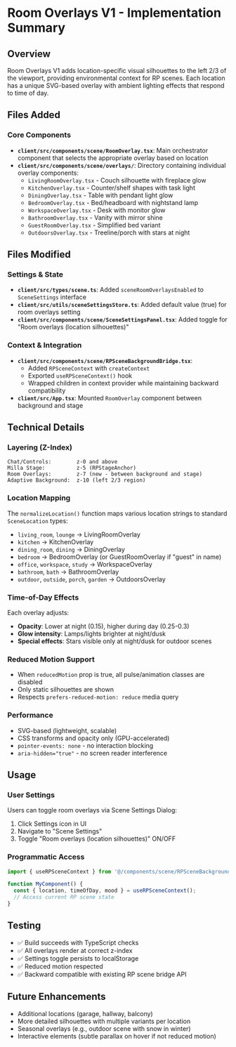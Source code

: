 # Room Overlays V1 - Implementation Summary

## Overview
Room Overlays V1 adds location-specific visual silhouettes to the left 2/3 of the viewport, providing environmental context for RP scenes. Each location has a unique SVG-based overlay with ambient lighting effects that respond to time of day.

## Files Added

### Core Components
- **`client/src/components/scene/RoomOverlay.tsx`**: Main orchestrator component that selects the appropriate overlay based on location
- **`client/src/components/scene/overlays/`**: Directory containing individual overlay components:
  - `LivingRoomOverlay.tsx` - Couch silhouette with fireplace glow
  - `KitchenOverlay.tsx` - Counter/shelf shapes with task light
  - `DiningOverlay.tsx` - Table with pendant light glow
  - `BedroomOverlay.tsx` - Bed/headboard with nightstand lamp
  - `WorkspaceOverlay.tsx` - Desk with monitor glow
  - `BathroomOverlay.tsx` - Vanity with mirror shine
  - `GuestRoomOverlay.tsx` - Simplified bed variant
  - `OutdoorsOverlay.tsx` - Treeline/porch with stars at night

## Files Modified

### Settings & State
- **`client/src/types/scene.ts`**: Added `sceneRoomOverlaysEnabled` to `SceneSettings` interface
- **`client/src/utils/sceneSettingsStore.ts`**: Added default value (true) for room overlays setting
- **`client/src/components/scene/SceneSettingsPanel.tsx`**: Added toggle for "Room overlays (location silhouettes)"

### Context & Integration
- **`client/src/components/scene/RPSceneBackgroundBridge.tsx`**: 
  - Added `RPSceneContext` with `createContext`
  - Exported `useRPSceneContext()` hook
  - Wrapped children in context provider while maintaining backward compatibility
- **`client/src/App.tsx`**: Mounted `RoomOverlay` component between background and stage

## Technical Details

### Layering (Z-Index)
```
Chat/Controls:        z-0 and above
Milla Stage:          z-5 (RPStageAnchor)
Room Overlays:        z-7 (new - between background and stage)
Adaptive Background:  z-10 (left 2/3 region)
```

### Location Mapping
The `normalizeLocation()` function maps various location strings to standard `SceneLocation` types:
- `living_room`, `lounge` → LivingRoomOverlay
- `kitchen` → KitchenOverlay
- `dining_room`, `dining` → DiningOverlay
- `bedroom` → BedroomOverlay (or GuestRoomOverlay if "guest" in name)
- `office`, `workspace`, `study` → WorkspaceOverlay
- `bathroom`, `bath` → BathroomOverlay
- `outdoor`, `outside`, `porch`, `garden` → OutdoorsOverlay

### Time-of-Day Effects
Each overlay adjusts:
- **Opacity**: Lower at night (0.15), higher during day (0.25-0.3)
- **Glow intensity**: Lamps/lights brighter at night/dusk
- **Special effects**: Stars visible only at night/dusk for outdoor scenes

### Reduced Motion Support
- When `reducedMotion` prop is true, all pulse/animation classes are disabled
- Only static silhouettes are shown
- Respects `prefers-reduced-motion: reduce` media query

### Performance
- SVG-based (lightweight, scalable)
- CSS transforms and opacity only (GPU-accelerated)
- `pointer-events: none` - no interaction blocking
- `aria-hidden="true"` - no screen reader interference

## Usage

### User Settings
Users can toggle room overlays via Scene Settings Dialog:
1. Click Settings icon in UI
2. Navigate to "Scene Settings"
3. Toggle "Room overlays (location silhouettes)" ON/OFF

### Programmatic Access
```typescript
import { useRPSceneContext } from '@/components/scene/RPSceneBackgroundBridge';

function MyComponent() {
  const { location, timeOfDay, mood } = useRPSceneContext();
  // Access current RP scene state
}
```

## Testing
- ✅ Build succeeds with TypeScript checks
- ✅ All overlays render at correct z-index
- ✅ Settings toggle persists to localStorage
- ✅ Reduced motion respected
- ✅ Backward compatible with existing RP scene bridge API

## Future Enhancements
- Additional locations (garage, hallway, balcony)
- More detailed silhouettes with multiple variants per location
- Seasonal overlays (e.g., outdoor scene with snow in winter)
- Interactive elements (subtle parallax on hover if not reduced motion)
